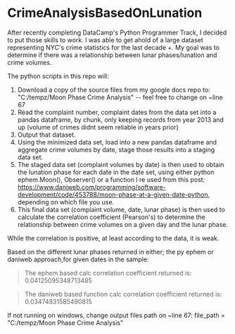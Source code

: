 # CrimeAnalysisBasedOnLunation

After recently completing DataCamp's Python Programmer Track, I decided to put those skills to work. I was able to get ahold of a large dataset representing NYC's crime statistics for the last decade +. My goal was to determine if there was a relationship between lunar phases/lunation and crime volumes.

The python scripts in this repo will:

1. Download a copy of the source files from my google docs repo to:
"C:/tempz/Moon Phase Crime Analysis" -- feel free to change on ~line 67
2. Read the complaint number, complaint dates from the data set into a pandas dataframe, by chunk, only keeping records from year 2013 and up (volume of crimes didnt seem reliable in years prior)
3. Output that dataset.
4. Using the minimized data set, load into a new pandas dataframe and aggregate crime volumes by date, stage those results into a staging data set.
5. The staged data set (complaint volumes by date) is then used to obtain the lunation phase for each date in the date set, using either python ephem.Moon(), Observer() or a function I re used from this post: https://www.daniweb.com/programming/software-development/code/453788/moon-phase-at-a-given-date-python, depending on which file you use.
6. This final data set (complaint volume, date, lunar phase) is then used to calculate the correlation coefficient (Pearson's) to determine the relationship between crime volumes on a given day and the lunar phase.

While the correlation is positive, at least according to the data, it is weak.

Based on the different lunar phases returned in either; the py ephem or daniweb approach,for given dates in the sample:
>The ephem based calc correlation coefficient returned is: 0.04125095348713485

>The daniweb based function calc correlation coefficient returned is: 0.03474831585490815

If not running on windows, change output files path on ~line 67: file_path = "C:/tempz/Moon Phase Crime Analysis"



